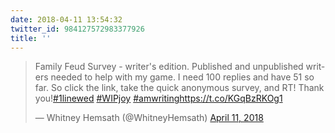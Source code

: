 ```yaml
---
date: 2018-04-11 13:54:32
twitter_id: 984127572983377926
title: ''
---
```


<blockquote class="twitter-tweet"><p lang="en" dir="ltr">Family Feud Survey - writer&#39;s edition.  Published and unpublished writers needed to help with my game. I need 100 replies and have 51 so far. So click the link, take the quick anonymous survey, and RT! Thank you!<a href="https://twitter.com/hashtag/1linewed?src=hash&amp;ref_src=twsrc%5Etfw">#1linewed</a> <a href="https://twitter.com/hashtag/WIPjoy?src=hash&amp;ref_src=twsrc%5Etfw">#WIPjoy</a> <a href="https://twitter.com/hashtag/amwriting?src=hash&amp;ref_src=twsrc%5Etfw">#amwriting</a><a href="https://t.co/KGqBzRKOg1">https://t.co/KGqBzRKOg1</a></p>&mdash; Whitney Hemsath (@WhitneyHemsath) <a href="https://twitter.com/WhitneyHemsath/status/984062631202844673?ref_src=twsrc%5Etfw">April 11, 2018</a></blockquote>
<script async src="https://platform.twitter.com/widgets.js" charset="utf-8"></script>
